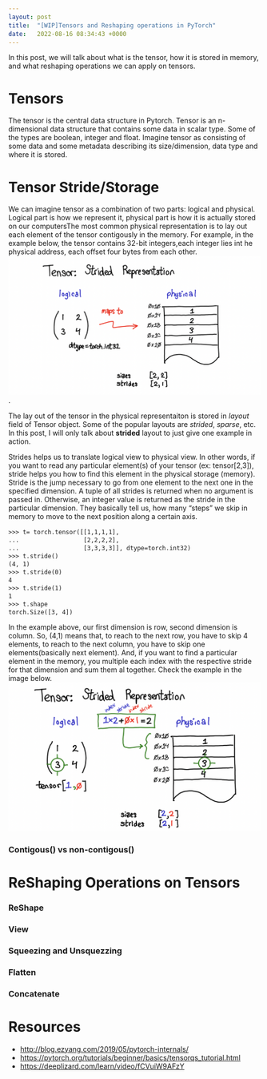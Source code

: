 ```yaml
---
layout: post
title:  "[WIP]Tensors and Reshaping operations in PyTorch"
date:   2022-08-16 08:34:43 +0000
---
```

In this post, we will talk about what is the tensor, how it is stored in memory, and what reshaping operations we can apply on tensors. 

# Tensors
The tensor is the central data structure in Pytorch. Tensor is an n-dimensional data structure that contains some data in scalar type. Some of the types are boolean, integer and float. Imagine tensor as consisting of some data and some metadata describing its size/dimension, data type and where it is stored.

# Tensor Stride/Storage
We can imagine tensor as a combination of two parts: logical and physical. Logical part is how we represent it, physical part is how it is actually stored on our computersThe most common physical representation is to lay out each element of the tensor contigously in the memory. For example, in the example below, the tensor contains 32-bit integers,each integer lies int he physical address, each offset four bytes from each other.
![Tensor Representation](/assets/tensor.png).

The lay out of the tensor in the physical representaiton is stored in *layout* field of Tensor object. Some of the popular layouts are *strided*, *sparse*, etc. In this post, I will only talk about **strided** layout to just give one example in action. 


Strides helps us to translate logical view to physical view. In other words, if you want to read any particular element(s) of your tensor (ex: tensor[2,3]), stride helps you how to find this element in the physical storage (memory). Stride is the jump necessary to go from one element to the next one in the specified dimension. A tuple of all strides is returned when no argument is passed in. Otherwise, an integer value is returned as the stride in the particular dimension. They basically tell us, how many “steps” we skip in memory to move to the next position along a certain axis.

```
>>> t= torch.tensor([[1,1,1,1],
...                  [2,2,2,2],
...                  [3,3,3,3]], dtype=torch.int32)
>>> t.stride()
(4, 1)
>>> t.stride(0)
4
>>> t.stride(1)
1
>>> t.shape
torch.Size([3, 4])
```
In the example above, our first dimension is row, second dimension is column. So, (4,1) means that, to reach to the next row, you have to skip 4 elements, to reach to the next column, you have to skip one elements(basically next element). And, if you want to find a particular element in the memory, you multiple each index with the respective stride for that dimension and sum them al together. Check the example in the image below.
![logical-to-physical](/assets/stride.png)


### Contigous() vs non-contigous()

# ReShaping Operations on Tensors

### ReShape

### View

### Squeezing and Unsquezzing

### Flatten

### Concatenate


# Resources
 - http://blog.ezyang.com/2019/05/pytorch-internals/
 - https://pytorch.org/tutorials/beginner/basics/tensorqs_tutorial.html
 - https://deeplizard.com/learn/video/fCVuiW9AFzY
